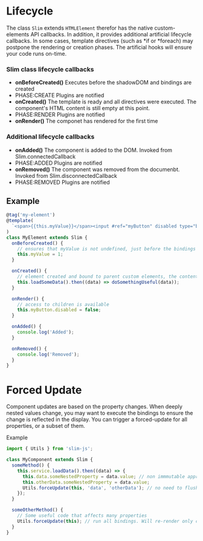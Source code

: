 # Lifecycle

The class `Slim` extends `HTMLElement` therefor has the native custom-elements API callbacks. In addition, it provides additional artificial lifecycle callbacks. In some cases, template directives (such as *if or *foreach) may postpone the rendering or creation phases. The artificial hooks will ensure your code runs on-time.

### Slim class lifecycle callbacks

- **onBeforeCreated()** Executes before the shadowDOM and bindings are created
- PHASE:CREATE Plugins are notified
- **onCreated()** The template is ready and all directives were executed. The component's HTML content is still empty at this point.
- PHASE:RENDER Plugins are notified
- **onRender()** The componet has rendered for the first time

### Additional lifecycle callbacks

- **onAdded()** The component is added to the DOM. Invoked from Slim.connectedCallback
- PHASE:ADDED Plugins are notified
- **onRemoved()** The component was removed from the documenbt. Invoked from Slim.disconnectedCallback
- PHASE:REMOVED Plugins are notified

## Example

```javascript
@tag('my-element')
@template(
  `<span>{{this.myValue}}</span><input #ref="myButton" disabled type="button" click="addOne" />`
)
class MyElement extends Slim {
  onBeforeCreated() {
    // ensures that myValue is not undefined, just before the bindings are executed
    this.myValue = 1;
  }

  onCreated() {
    // element created and bound to parent custom elements, the content is still not attached
    this.loadSomeData().then((data) => doSomethingUseful(data));
  }

  onRender() {
    // access to children is available
    this.myButton.disabled = false;
  }

  onAdded() {
    console.log('Added');
  }

  onRemoved() {
    console.log('Removed');
  }
}
```

# Forced Update

Component updates are based on the property changes. When deeply nested values change, you may want to execute the bindings to ensure the change is reflected in the display. You can trigger a forced-update for all properties, or a subset of them.

Example

```javascript
import { Utils } from 'slim-js';

class MyComponent extends Slim {
  someMethod() {
    this.service.loadData().then((data) => {
      this.data.someNestedProperty = data.value; // non immmutable approach, needs forced update
      this.otherData.someNestedProperty = data.value;
      Utils.forceUpdate(this, 'data', 'otherData'); // no need to flush all properties, just this one
    });
  }

  someOtherMethod() {
    // Some useful code that affects many properties
    Utils.forceUpdate(this); // run all bindings. Will re-render only changed nodes.
  }
}
```
